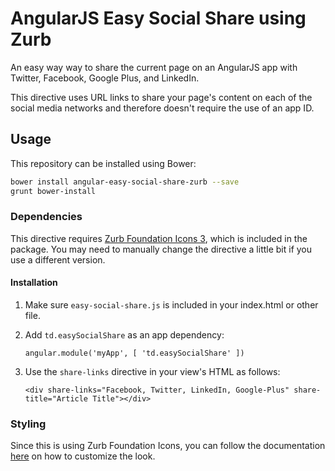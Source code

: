 # AngularJS Easy Social Share using Zurb

An easy way way to share the current page on an AngularJS app with Twitter, Facebook, Google Plus, and LinkedIn.

This directive uses URL links to share your page's content on each of the social media networks and therefore doesn't require the use of an app ID.

## Usage

This repository can be installed using Bower:

```bash
bower install angular-easy-social-share-zurb --save
grunt bower-install
```

### Dependencies

This directive requires [Zurb Foundation Icons 3](http://zurb.com/playground/foundation-icon-fonts-3), which is included in the package. You may need to manually change the directive a little bit if you use a different version.

#### Installation

1. Make sure `easy-social-share.js` is included in your index.html or other file.
 
2. Add `td.easySocialShare` as an app dependency:

	`angular.module('myApp', [ 'td.easySocialShare' ])`

3. Use the `share-links` directive in your view's HTML as follows:

	`<div share-links="Facebook, Twitter, LinkedIn, Google-Plus" share-title="Article Title"></div>`

### Styling

Since this is using Zurb Foundation Icons, you can follow the documentation [here](http://zurb.com/playground/foundation-icon-fonts-3#customize) on how to customize the look.
